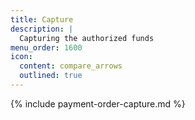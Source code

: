 ```yaml
---
title: Capture
description: |
  Capturing the authorized funds
menu_order: 1600
icon:
  content: compare_arrows
  outlined: true
---
```


{% include payment-order-capture.md %}
